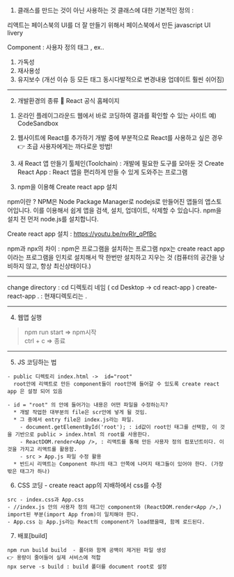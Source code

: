 1. 클래스를 만드는 것이 아닌 사용하는 것
클래스에 대한 기본적인 정의 : 

리액트는 페이스북의 UI를 더 잘 만들기 위해서 페이스북에서 만든 javascript UI livery

Component : 사용자 정의 태그 <Top></Top> , <sicebar></Sidebar> ex..

1. 가독성
2. 재사용성
3. 유지보수 (개선 이슈 등 모든 태그 동시다발적으로 변경내용 업데이트 훨씬 쉬어짐)



---
2. 개발환경의 종류
🔗 React 공식 홈페이지

1) 온라인 플레이그라운드
웹에서 바로 코딩하여 결과를 확인할 수 있는 사이트
예) CodeSandbox
2) 웹사이트에 React를 추가하기
개발 중에 부분적으로 React를 사용하고 싶은 경우
👉 초급 사용자에게는 까다로운 방법!

3) 새 React 앱 만들기
툴체인(Toolchain)
: 개발에 필요한 도구를 모아둔 것
Create React App
: React 앱을 편리하게 만들 수 있게 도와주는 프로그램


3. npm을 이용해 Create react app 설치

npm이란 ? NPM은 Node Package Manager로 nodejs로 만들어진 앱들의 앱스토어입니다. 
이를 이용해서 쉽게 앱을 검색, 설치, 업데이트, 삭제할 수 있습니다. npm을 설치 전 먼저 node.js를 설치합니다.

Create react app 설치 : https://youtu.be/nvRlr_qPfBc

npm과 npx의 차이 : npm은 프로그램을 설치하는 프로그램 npx는 create react app이라는 프로그램을 인치로 설치해서
딱 한번만 설치하고 지우는 것 (컴퓨터의 공간을 낭비하지 않고, 항상 최신상태이다.)


---

change directory : cd 디렉토리 네임 ( cd Desktop -> cd react-app )
create-react-app . : 현재디렉토리는 . 


---

4. 웹앱 실행
  > npm run start => npm시작<br>
  > ctrl + c => 종료  
  ---
  
  5. JS 코딩하는 법
  ```
  - public 디렉토리 index.html ->  id="root"
    root안에 리액트로 만든 component들이 root안에 들어갈 수 있도록 create react app 은 설정 되어 있음
  
  - id = "root" 의 안에 들어가는 내용은 어떤 파일을 수정하는지?
    * 개발 작업한 대부분의 file은 scr안에 넣게 될 것임.
    * 그 중에서 entry file은 index.js라는 파일.
      - document.getElementById('root'); : id값이 root인 태그를 선택함, 이 것을 기반으로 public > index.html 의 root를 사용한다.
      - ReactDOM.render<App />, : 리액트를 통해 만든 사용자 정의 컴포넌트이다. 이것을 가지고 리액트를 활용함.
      - src > App.js 파일 수정 활용       
    * 반드시 리액트는 Component 하나의 태그 안쪽에 나머지 태그들이 있어야 한다. (가장 밖은 태그가 하나)
  
  ```
  
  6. CSS 코딩 - create react app의 지배하에서 css를 수정
  ``` 
  src - index.css과 App.css
  - //index.js 안의 사용자 정의 태그인 component와 (ReactDOM.render<App />,) import된 부분(import App from)이 일치해야 한다. 
  - App.css 는 App.js라는 React의 component가 load됐을때, 함께 로드된다. 
  ```
  
  7. 배포[build]
  ```
npm run build build  - 폴더와 함께 공백이 제거된 파일 생성
👉 용량이 줄어들어 실제 서비스에 적합
npx serve -s build : build 폴더를 document root로 설정
